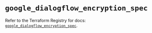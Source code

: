 # `google_dialogflow_encryption_spec`

Refer to the Terraform Registry for docs: [`google_dialogflow_encryption_spec`](https://registry.terraform.io/providers/hashicorp/google/6.45.0/docs/resources/dialogflow_encryption_spec).
